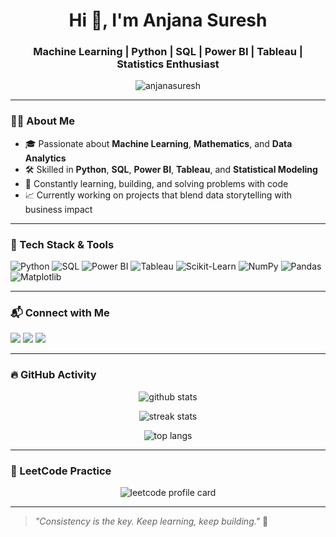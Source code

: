 <h1 align="center">Hi 👋, I'm Anjana Suresh</h1>
<h3 align="center">Machine Learning | Python | SQL | Power BI | Tableau | Statistics Enthusiast</h3>

<p align="center">
  <img src="https://komarev.com/ghpvc/?username=anjanasuresh&label=Profile%20views&color=0e75b6&style=flat" alt="anjanasuresh" />
</p>

---

### 👩‍💻 About Me

- 🎓 Passionate about **Machine Learning**, **Mathematics**, and **Data Analytics**
- 🛠️ Skilled in **Python**, **SQL**, **Power BI**, **Tableau**, and **Statistical Modeling**
- 🧠 Constantly learning, building, and solving problems with code
- 📈 Currently working on projects that blend data storytelling with business impact

---

### 🧰 Tech Stack & Tools

![Python](https://img.shields.io/badge/Python-3776AB?style=for-the-badge&logo=python&logoColor=white)
![SQL](https://img.shields.io/badge/SQL-336791?style=for-the-badge&logo=postgresql&logoColor=white)
![Power BI](https://img.shields.io/badge/Power%20BI-F2C811?style=for-the-badge&logo=powerbi&logoColor=black)
![Tableau](https://img.shields.io/badge/Tableau-E97627?style=for-the-badge&logo=tableau&logoColor=white)
![Scikit-Learn](https://img.shields.io/badge/Scikit--Learn-F7931E?style=for-the-badge&logo=scikitlearn&logoColor=white)
![NumPy](https://img.shields.io/badge/Numpy-013243?style=for-the-badge&logo=numpy&logoColor=white)
![Pandas](https://img.shields.io/badge/Pandas-150458?style=for-the-badge&logo=pandas&logoColor=white)
![Matplotlib](https://img.shields.io/badge/Matplotlib-FF5733?style=for-the-badge&logo=matplotlib&logoColor=white)

---

### 📬 Connect with Me

<p align="left">
  <a href="mailto:anjana.yourmail@example.com"><img src="https://img.shields.io/badge/Gmail-D14836?style=for-the-badge&logo=gmail&logoColor=white" /></a>
  <a href="https://www.linkedin.com/in/anjana-suresh" target="_blank"><img src="https://img.shields.io/badge/LinkedIn-0077B5?style=for-the-badge&logo=linkedin&logoColor=white" /></a>
  <a href="https://instagram.com/anjanasuresh" target="_blank"><img src="https://img.shields.io/badge/Instagram-E4405F?style=for-the-badge&logo=instagram&logoColor=white" /></a>
</p>

---

### 🔥 GitHub Activity

<p align="center">
  <img src="https://github-readme-stats.vercel.app/api?username=anjanaaa29&show_icons=true&theme=radical" alt="github stats" />
</p>

<p align="center">
  <img src="https://github-readme-streak-stats.herokuapp.com/?user=anjanaaa29&theme=radical" alt="streak stats" />
</p>

<p align="center">
  <img src="https://github-readme-stats.vercel.app/api/top-langs/?username=anjanaaa29&layout=compact&theme=radical" alt="top langs" />
</p>

---

### 🧠 LeetCode Practice

<p align="center">
  <img src="https://leetcard.jacoblin.cool/anjana000?theme=dark&font=Baloo+Bhai&extension=activity" alt="leetcode profile card">
</p>


---

> _"Consistency is the key. Keep learning, keep building."_ 🚀

